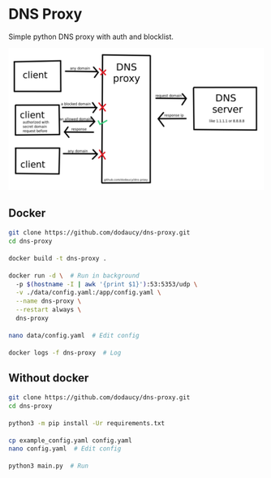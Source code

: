 # DNS Proxy

Simple python DNS proxy with auth and blocklist.

![showcase](./showcase.png)

## Docker

```bash
git clone https://github.com/dodaucy/dns-proxy.git
cd dns-proxy

docker build -t dns-proxy .

docker run -d \  # Run in background
  -p $(hostname -I | awk '{print $1}'):53:5353/udp \
  -v ./data/config.yaml:/app/config.yaml \
  --name dns-proxy \
  --restart always \
  dns-proxy

nano data/config.yaml  # Edit config

docker logs -f dns-proxy  # Log
```

## Without docker

```bash
git clone https://github.com/dodaucy/dns-proxy.git
cd dns-proxy

python3 -m pip install -Ur requirements.txt

cp example_config.yaml config.yaml
nano config.yaml  # Edit config

python3 main.py  # Run
```
